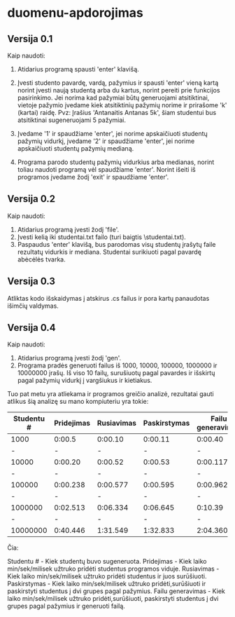 # duomenu-apdorojimas
## Versija 0.1 ##
Kaip naudoti:

1. Atidarius programą spausti 'enter' klavišą.

2. Įvesti studento pavardę, vardą, pažymius ir spausti 'enter' vieną kartą norint įvesti naują studentą arba du kartus, norint pereiti prie funkcijos pasirinkimo. Jei norima kad pažymiai būtų generuojami atsitiktinai, vietoje pažymio įvedame kiek atsitiktinių pažymių norime ir prirašome 'k' (kartai) raidę. Pvz: Įrašius 'Antanaitis Antanas 5k', šiam studentui bus atsitiktinai sugeneruojami 5 pažymiai.

3. Įvedame '1' ir spaudžiame 'enter', jei norime apskaičiuoti studentų pažymių vidurkį, įvedame '2' ir spaudžiame 'enter', jei norime apskaičiuoti studentų pažymių medianą.

4. Programa parodo studentų pažymių vidurkius arba medianas, norint toliau naudoti programą vėl spaudžiame 'enter'. Norint išeiti iš programos įvedame žodį 'exit' ir spaudžiame 'enter'.

## Versija 0.2 ##
Kaip naudoti:

1. Atidarius programą įvesti žodį 'file'.
2. Įvesti kelią iki studentai.txt failo (turi baigtis \studentai.txt).
3. Paspaudus 'enter' klavišą, bus parodomas visų studentų įrašytų faile rezultatų vidurkis ir mediana. Studentai surikiuoti pagal pavardę abėcėlės tvarka.

## Versija 0.3 ##
Atliktas kodo išskaidymas į atskirus .cs failus ir pora kartų panaudotas išimčių valdymas.

## Versija 0.4 ##
Kaip naudoti:

1. Atidarius programą įvesti žodį 'gen'.
2. Programa pradės generuoti failus iš 1000, 10000, 100000, 1000000 ir 10000000 įrašų. Iš viso 10 failų, surušiuotų pagal pavardes ir išskirtų pagal pažymių vidurkį į vargšiukus ir kietiakus.

Tuo pat metu yra atliekama ir programos greičio analizė, rezultatai gauti atlikus šią analizę su mano kompiuteriu yra tokie:

 |Studentu #     |     Pridejimas     |     Rusiavimas     |     Paskirstymas    |    Failu generavimas
|-|-|-|-|-|
 1000            |    0:00.5          |    0:00.10         |    0:00.11          |   0:00.40
|-|-|-|-|-|
 10000           |    0:00.20         |    0:00.52         |   0:00.53           |  0:00.117
|-|-|-|-|-|
 100000          |    0:00.238        |    0:00.577        |    0:00.595         |   0:00.962
|-|-|-|-|-|
 1000000         |    0:02.513        |    0:06.334        |    0:06.645         |   0:10.39
|-|-|-|-|-|
 10000000        |    0:40.446        |    1:31.549        |    1:32.833         |   2:04.360
 
 Čia:
 
 Studentu # - Kiek studentų buvo sugeneruota.
 Pridejimas - Kiek laiko min/sek/milisek užtruko pridėti studentus programos viduje.
 Rusiavimas - Kiek laiko min/sek/milisek užtruko pridėti studentus ir juos surūšiuoti.
 Paskirstymas - Kiek laiko min/sek/milisek užtruko pridėti,surūšiuoti ir paskirstyti studentus į dvi grupes pagal pažymius.
 Failu generavimas - Kiek laiko min/sek/milisek užtruko pridėti,surūšiuoti, paskirstyti studentus į dvi grupes pagal pažymius ir generuoti failą.

